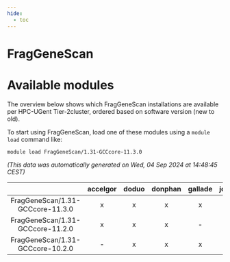 ```yaml
---
hide:
  - toc
---
```


FragGeneScan
============

# Available modules


The overview below shows which FragGeneScan installations are available per HPC-UGent Tier-2cluster, ordered based on software version (new to old).

To start using FragGeneScan, load one of these modules using a `module load` command like:

```shell
module load FragGeneScan/1.31-GCCcore-11.3.0
```

*(This data was automatically generated on Wed, 04 Sep 2024 at 14:48:45 CEST)*  

| |accelgor|doduo|donphan|gallade|joltik|shinx|skitty|
| :---: | :---: | :---: | :---: | :---: | :---: | :---: | :---: |
|FragGeneScan/1.31-GCCcore-11.3.0|x|x|x|x|x|x|x|
|FragGeneScan/1.31-GCCcore-11.2.0|x|x|x|-|x|-|x|
|FragGeneScan/1.31-GCCcore-10.2.0|-|x|x|x|x|-|x|
